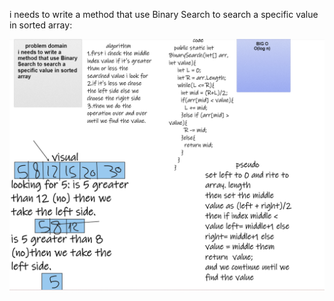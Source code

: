 i needs to write a method that use Binary Search to search a specific value in sorted array:

![image](array.png)
